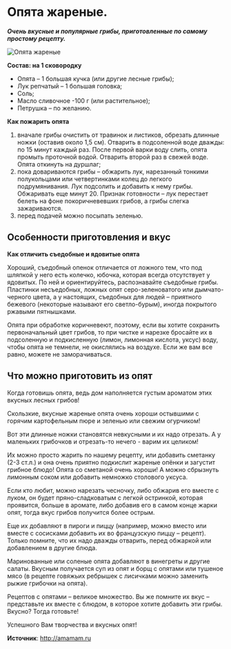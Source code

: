 # Опята жареные.
_**Очень вкусные и популярные грибы, приготовленные по самому простому рецепту.**_

![Опята жареные](/images/Kulinar/Second/opyata_jarenye_01.jpg 'Опята жареные')

**Состав: на 1 сковородку**

- Опята – 1 большая кучка (или другие лесные грибы);
- Лук репчатый – 1 большая головка;
- Соль;
- Масло сливочное -100 г (или растительное);
- Петрушка – по желанию.

**Как пожарить опята**

1. вначале грибы очистить от травинок и листиков, обрезать длинные ножки (оставив около 1,5 см). Отварить в подсоленной воде дважды: по 15 минут каждый раз. После первой варки воду слить, опята промыть проточной водой. Отварить второй раз в свежей воде. Опята откинуть на дуршлаг;
2. пока довариваются грибы – обжарить лук, нарезанный тонкими полукольцами или четвертинками колец до легкого подрумянивания. Лук подсолить и добавить к нему грибы. Обжаривать еще минут 20. Признак готовности – лук перестает белеть на фоне покоричневевших грибов, а грибы слегка зажариваются.
3. перед подачей можно посыпать зеленью.

## Особенности приготовления и вкус

**Как отличить съедобные и ядовитые опята**

Хороший, съедобный опенок отличается от ложного тем, что под шляпкой у него есть колечко, юбочка, которая всегда отсутствует у ядовитых. По ней и ориентируйтесь, распознавайте съедобные грибы. Пластинки несъедобных, ложных опят серо-зеленоватого или дымчато-черного цвета, а у настоящих, съедобных для людей – приятного бежевого (некоторые называют его светло-бурым), иногда покрытого ржавыми пятнышками.

Опята при обработке коричневеют, поэтому, если вы хотите сохранить первоначальный цвет грибов, то при чистке и нарезке бросайте их в подсоленную и подкисленную (лимон, лимонная кислота, уксус) воду, чтобы опята не темнели, не окислялись на воздухе. Если же вам все равно, можете не заморачиваться.

## Что можно приготовить из опят

Когда готовишь опята, ведь дом наполняется густым ароматом этих вкусных лесных грибов!

Скользкие, вкусные жареные опята очень хороши остывшими с горячим картофельным пюре и зеленью или свежим огурчиком!

Вот эти длинные ножки становятся невкусными и их надо отрезать. А у маленьких грибочков и отрезать-то нечего - варим их целиком!

Их можно просто жарить по нашему рецепту, или добавить сметанку (2-3 ст.л.) и она очень приятно подкислит жареные опёнки и загустит грибное блюдо!  Опята со сметаной очень хороши! А можно сбрызнуть лимонным соком или добавить немножко столового уксуса.

Если кто любит, можно нарезать чесночку, либо обжарив его вместе с луком, он будет пряно-сладковатым с легкой остринкой, которая проявится, больше в аромате, либо добавив его в самом конце жарки опят, тогда вкус грибов получится более острым.

Еще их добавляют в пироги и пиццу (например, можно вместо или вместе с сосисками добавить их во французскую пиццу – рецепт). Только помните, что их надо дважды отварить, перед обжаркой или добавлением в другие блюда.

Маринованные или соленые опята добавляют в винегреты и другие салаты. Вкусным получается суп из опят и борщ с опятами или тушеное мясо (в рецепте говяжьих ребрышек с лисичками можно заменить рыжие грибочки на опята).

Рецептов с опятами – великое множество. Вы же помните их вкус – представьте их вместе с блюдом, в которое хотите добавить эти грибы. Вкусно? Тогда готовьте!

Успешного Вам творчества и вкусных опят!

**Источник**: http://amamam.ru
